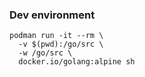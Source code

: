 ### Dev environment

```
podman run -it --rm \
  -v $(pwd):/go/src \
  -w /go/src \
  docker.io/golang:alpine sh
```